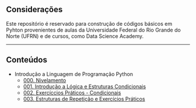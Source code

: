 ## Considerações

Este repositório é reservado para construção de códigos básicos em Pyhton provenientes de aulas da Universidade Federal do Rio Grande do Norte (UFRN) e de cursos, como Data Science Academy.



---



## Conteúdos

- Introdução a Linguagem de Programação Python
	- [000. Nivelamento](https://github.com/feliiperiicardo/oficinaPython/blob/main/002-pythonNivelamento.ipynb)
	- [001. Introdução a Lógica e Estruturas Condicionais](https://github.com/feliiperiicardo/oficinaPython/blob/main/001-introducao_logica_estruturasCondicionais.ipynb)
	- [002. Exercíccios Práticos - Condicionais](https://github.com/feliiperiicardo/oficinaPython/blob/main/001-exerciciosPraticos.ipynb)
	- [003. Estruturas de Repetição e Exercícios Práticos](https://github.com/feliiperiicardo/oficinaPython/blob/main/003-estruturasRepeticao.ipynb)